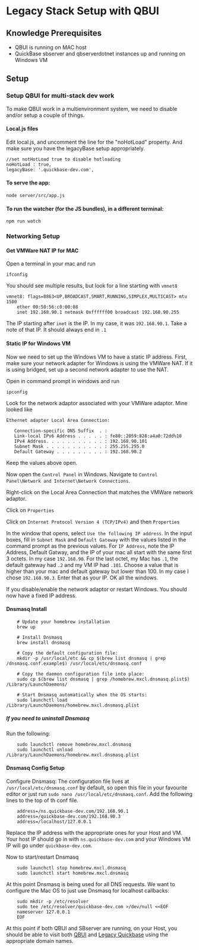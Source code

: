 # Legacy Stack Setup with QBUI

## Knowledge Prerequisites
* QBUI is running on MAC host
* QuickBase sbserver and qbserverdotnet instances up and running on Windows VM

## Setup
    
### Setup QBUI for multi-stack dev work
To make QBUI work in a multienvironment system, we need to disable and/or setup a couple of things.

#### Local.js files
Edit local.js, and uncomment the line for the "noHotLoad" property. And make sure you have the legacyBase setup appropriately.

    //set notHotLoad true to disable hotloading
    noHotLoad : true,
    legacyBase: '.quickbase-dev.com',
    
#### To serve the app:

    node server/src/app.js

#### To run the watcher (for the JS bundles), in a different terminal:

    npm run watch
    
### Networking Setup

#### Get VMWare NAT IP for MAC
Open a terminal in your mac and run

    ifconfig

You should see multiple results, but look for a line starting with `vmnet8`

    vmnet8: flags=8863<UP,BROADCAST,SMART,RUNNING,SIMPLEX,MULTICAST> mtu 1500
    	ether 00:50:56:c0:00:08 
    	inet 192.168.90.1 netmask 0xffffff00 broadcast 192.168.90.255

The IP starting after `inet` is the IP. In my case, it was `192.168.90.1`. Take a note of that IP. It should always end in `.1`
   
#### Static IP for Windows VM
Now we need to set up the Windows VM to have a static IP address. First, make sure your network adapter for Windows is 
using the VMWare NAT. If it is using bridged, set up a second network adapter to use the NAT. 

Open in command prompt in windows and run

    ipconfig

Look for the network adaptor associated with your VMWare adaptor. Mine looked like
    
    Ethernet adapter Local Area Connection:
    
       Connection-specific DNS Suffix  . :
       Link-local IPv6 Address . . . . . : fe80::2059:828:a4a0:72dd%10
       IPv4 Address. . . . . . . . . . . : 192.168.90.101
       Subnet Mask . . . . . . . . . . . : 255.255.255.0
       Default Gateway . . . . . . . . . : 192.168.90.2

Keep the values above open.

Now open the `Control Panel` in Windows. Navigate to `Control Panel\Network and Internet\Network Connections`.

Right-click on the Local Area Connection that matches the VMWare network adaptor.

Click on `Properties`

Click on `Internet Protocol Version 4 (TCP/IPv4)` and then `Properties`

In the window that opens, select `Use the following IP address`. In the input boxes, fill in `Subnet Mask` and `Default Gateway`
with the values listed in the command prompt as the previous values. For `IP Address`, note the IP Address, Default Gatway, and
the IP of your mac all start with the same first 3 octets. In my case `192.168.90`. For the last octet, my Mac has `.1`,
the default gateway had `.2` and my VM IP had `.101`. Choose a value that is higher than your mac and default gateway but lower
than 100. In my case I chose `192.168.90.3`. Enter that as your IP. OK all the windows.

If you disable/enable the network adaptor or restart Windows. You should now have a fixed IP address.

#### Dnsmasq Install

        # Update your homebrew installation
        brew up
        
        # Install Dnsmasq
        brew install dnsmasq

        # Copy the default configuration file:
        mkdir -p /usr/local/etc && cp $(brew list dnsmasq | grep /dnsmasq.conf.example$) /usr/local/etc/dnsmasq.conf

        # Copy the daemon configuration file into place:
        sudo cp $(brew list dnsmasq | grep /homebrew.mxcl.dnsmasq.plist$) /Library/LaunchDaemons/

        # Start Dnsmasq automatically when the OS starts:
        sudo launchctl load /Library/LaunchDaemons/homebrew.mxcl.dnsmasq.plist

##### If you need to uninstall Dnsmasq
Run the following:

        sudo launchctl remove homebrew.mxcl.dnsmasq
        sudo launchctl unload /Library/LaunchDaemons/homebrew.mxcl.dnsmasq.plist

#### Dnsmasq Config Setup
Configure Dnsmasq: The configuration file lives at `/usr/local/etc/dnsmasq.conf` by default, so open this file in your 
favourite editor or just run `sudo nano /usr/local/etc/dnsmasq.conf`. Add the following lines to the top of th conf file.

        address=/ns.quickbase-dev.com/192.168.90.1
        address=/quickbase-dev.com/192.168.90.3
        address=/localhost/127.0.0.1

Replace the IP address with the appropriate ones for your Host and VM. Your host IP should go in with `ns.quickbase-dev.com`
and your Windows VM IP will go under `quickbase-dev.com`.


Now to start/restart Dnsmasq

        sudo launchctl stop homebrew.mxcl.dnsmasq
        sudo launchctl start homebrew.mxcl.dnsmasq
        
At this point Dnsmasq is being used for all DNS requests. We want to configure the Mac OS to just use Dnsmasq for localhost callbacks:

        sudo mkdir -p /etc/resolver
        sudo tee /etc/resolver/quickbase-dev.com >/dev/null <<EOF
        nameserver 127.0.0.1
        EOF

At this point if both QBUI and SBserver are running, on your Host, you should be able to visit both [QBUI](http://www.ns.quickbase-dev.com/qbase/components)
and [Legacy Quickbase](https://www.quickbase-dev.com/db/main?a=signin) using the appropriate domain names.

